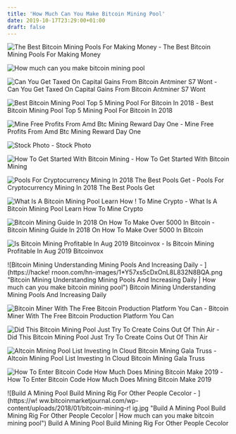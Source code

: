 ```yaml
---
title: 'How Much Can You Make Bitcoin Mining Pool'
date: 2019-10-17T23:29:00+01:00
draft: false
---
```


![The Best Bitcoin Mining Pools For Making Money - ](https://www.bitcoinmining.com/images/bitcoin-mining-pool-hash-rate-distribution.png "The Best Bitcoin Mining Pools For Making Money | How much can you make bitcoin mining pool") The Best Bitcoin Mining Pools For Making Money

![How much can you make bitcoin mining pool](https://www.ceos3c.com/wp-content/uploads/2017/12/2017-12-01-13_35_07-1.png "How much can you make bitcoin mining pool") 

![Can You Get Taxed On Capital Gains From Bitcoin Antminer S7 Wont - ](http://www.bitcoinweasel.com/wp-content/uploads/2018/01/maxresdefault-553.jpg "Can You Get Taxed On Capital Gains From Bitcoin Antminer S7 Wont | How much can you make bitcoin mining pool") Can You Get Taxed On Capital Gains From Bitcoin Antminer S7 Wont

![Best Bitcoin Mining Pool Top 5 Mining Pool For Bitcoin In 2018 - ](https://kryptomoney.com/wp-content/uploads/2018/01/List-Of-Top-5-Best-Bitcoin-Mining-Pools.png "Best Bitcoin Mining Pool Top 5 Mining Pool For Bitcoin In 2018 | How much can you make bitcoin mining pool") Best Bitcoin Mining Pool Top 5 Mining Pool For Bitcoin In 2018

![Mine Free Profits From Amd Btc Mining Reward Day One - ](http://cryptomining-blog.com/wp-content/uploads/2016/01/1-ths-bitcoin-mining.jpg "Mine Free Profits From Amd Btc Mining Reward Day One | How much can you make bitcoin mining pool") Mine Free Profits From Amd Btc Mining Reward Day One

![Stock Photo - ](https://previews.123rf.com/images/ahasoft2000/ahasoft20001708/ahasoft2000170804341/84516648-bitcoin-mining-pool-flach-vektor-symbol-f%C3%BCr-die-anwendung-und-web-design-.jpg "Stock Photo | H!   ow much can you make bitcoin mining pool") Stock Photo

![How To Get Started With Bitcoin Mining - ](https://www.weusecoins.com/images/what-is-bitcoin-mining-difficulty.png "How To Get Started With Bitcoin Mining | How much can you make bitcoin mining pool") How To Get Started With Bitcoin Mining

![Pools For Cryptocurrency Mining In 2018 The Best Pools Get - ](https://get-bitcoins.info/wp-content/uploads/2017/12/The-Best-Bitcoin-Mining-Pools-For-Making-Money.jpg "Pools For Cryptocurrency Mining In 2018 The Best Pools Get | How much can you make bitcoin mining pool") Pools For Cryptocurrency Mining In 2018 The Best Pools Get

![What Is A Bitcoin Mining Pool Learn How !   To Mine Crypto - ](https://cryptotradingreview.com/wp-content/uploads/2018/07/what-is-a-bitcoin-mining-pool-image.jpg "What Is A Bitcoin Mining Pool Learn How To Mine Crypto | How much can you make bitcoin mining pool") What Is A Bitcoin Mining Pool Learn How To Mine Crypto

![Bitcoin Mining Guide In 2018 On How To Make Over 5000 In Bitcoin - ](https://i.pinimg.com/originals/e5/f6/56/e5f656cfa0dbe4daa5c9b8a5d25ec567.png "Bitcoin Mining Guide In 2018 On How To Make Over 5000 In Bitcoin | How much can you make bitcoin mining pool") Bitcoin Mining Guide In 2018 On How To Make Over 5000 In Bitcoin

![Is Bitcoin Mining Profitable In Aug 2019 Bitcoinvox - ](https://bitcoinvox.com/wp-content/uploads/2018/07/bitcoin-mining-5.jpg "Is Bitcoin Mining Profitable In Aug 2019 Bitcoinvox | How much can you make bitcoin mining pool") Is Bitcoin Mining Profitable In Aug 2019 Bitcoinvox

![Bitcoin Mining Understanding Mining Pools And Increasing Daily - ](https://hacke!   rnoon.com/hn-images/1*Y57xs5cDxOnL8L832N8BQA.png "Bitcoin Mining Understanding Mining Pools And Increasing Daily | How much can you make bitcoin mining pool") Bitcoin Mining Understanding Mining Pools And Increasing Daily

![Bitcoin Miner With The Free Bitcoin Production Platform You Can - ](https://i.pinimg.com/originals/fc/48/54/fc4854a1249151af661ab8f7dbbae118.png "Bitcoin Miner With The Free Bitcoin Production Platform You Can | How much can you make bitcoin mining pool") Bitcoin Miner With The Free Bitcoin Production Platform You Can

![Did This Bitcoin Mining Pool Just Try To Create Coins Out Of Thin Air - ](https://www.ccn.com/wp-content/uploads/2019/07/bitcoin-money-laundering-ss.jpg "Did This Bitcoin Mining Pool Just Try To Create Coins Out Of Thin Air | How much can you make bitcoin mining!    pool") Did This Bitcoin Mining Pool Just Try To Create Coins Out Of Thin Air

![Altcoin Mining Pool List Investing In Cloud Bitcoin Mining Gala Truss - ](https://i2.wp.com/www.coinstaker.com/wp-content/uploads/2016/03/how-to-earn-money-by-bitcoin-cloud-mining.jpeg?resize\u003d1080,2154\u0026amp;ssl\u003d1 "Altcoin Mining Pool List Investing In Cloud Bitcoin Mining Gala Truss | How much can you make bitcoin mining pool") Altcoin Mining Pool List Investing In Cloud Bitcoin Mining Gala Truss

![How To Enter Bitcoin Code How Much Does Mining Bitcoin Make 2019 - ](https://i.ytimg.com/vi/an091_npFEg/hqdefault.jpg "How To Enter Bitcoin Code How Much Does Mining Bitcoin Make 2019 | How much can you make bitcoin mining pool") How To Enter Bitcoin Code How Much Does Mining Bitcoin Make 2019

![Build A Mining Pool Build Mining Rig For Other People Cecolor - ](https://w!   ww.bitcoinmarketjournal.com/wp-content/uploads/2018/01/bitcoin-mining-r!   ig.jpg "Build A Mining Pool Build Mining Rig For Other People Cecolor | How much can you make bitcoin mining pool") Build A Mining Pool Build Mining Rig For Other People Cecolor